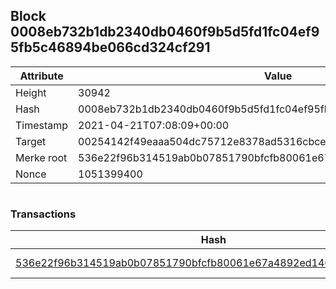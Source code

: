 ## Block 0008eb732b1db2340db0460f9b5d5fd1fc04ef95fb5c46894be066cd324cf291

Attribute | Value
--- | ---
Height | 30942
Hash | 0008eb732b1db2340db0460f9b5d5fd1fc04ef95fb5c46894be066cd324cf291
Timestamp | 2021-04-21T07:08:09+00:00
Target | 00254142f49eaaa504dc75712e8378ad5316cbcead634704b3734b6271167cc4
Merke root | 536e22f96b314519ab0b07851790bfcfb80061e67a4892ed146988e2deb314aa
Nonce | 1051399400

```

```

### Transactions

Hash | Amount
--- | ---
[536e22f96b314519ab0b07851790bfcfb80061e67a4892ed146988e2deb314aa](536e22f96b314519ab0b07851790bfcfb80061e67a4892ed146988e2deb314aa.md) | 10.00000000 SKEPTI 
